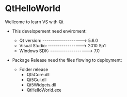 # QtHelloWorld
Wellcome to learn VS with Qt

- This developement need enviroment:
    + Qt version: -------------------->  5.6.0
    + Visual Studio: ----------------->  2010 Sp1
    + Windows SDK: ------------------->  7.0
    
- Package Release need the files flowing to deployment:
    + Folder release
        + Qt5Core.dll
        + Qt5Gui.dll
        + Qt5Widgets.dll
        + QtHelloWorld.exe
